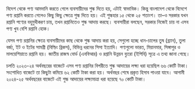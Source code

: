 বিদেশ থেকে পণ্য আমদানি করতে গেলে ব্যবসায়ীদের শুল্ক দিতে হয়, এটাই স্বাভাবিক। কিন্তু বাংলাদেশ থেকে বিদেশে পণ্য রপ্তানি করতে গেলেও কিছু কিছু ক্ষেত্রে শুল্ক দিতে হয়। এই শুল্কহার ১৫ থেকে ২৫ শতাংশ। তা–ও সরকার যখন রপ্তানি পণ্যের বহুমুখীকরণ চায়, তখন রপ্তানিতেও শুল্ক আদায় করছে। ব্যবসায়ীরা বলছেন, সরকার নিজেই চায় না এসব পণ্য খুব বেশি রপ্তানি হোক।

যেসব পণ্য রপ্তানির ক্ষেত্রে ব্যবসায়ীদের কাছ থেকে শুল্ক আদায় করা হয়, সেগুলো হচ্ছে ধান-চালের তুষ (ব্র্যান), তুলা বর্জ্য, ইট ও ইটের সামগ্রী (বিল্ডিং ব্রিকস), বিভিন্ন ধরনের সিসা ইত্যাদি। পণ্যগুলো ভারত, মিয়ানমার, সিঙ্গাপুর ও মালয়েশিয়াতে রপ্তানি হয়। জাতীয় রাজস্ব বোর্ড (এনবিআর) ও রপ্তানি উন্নয়ন ব্যুরো (ইপিবি) সূত্রে এ তথ্য জানা গেছে।

চলতি ২০২৩-২৪ অর্থবছরের বাজেটে এসব পণ্য রপ্তানির বিপরীতে শুল্ক আদায়ের লক্ষ্য ধরা হয়েছিল ৬৬ কোটি টাকা। সংশোধিত বাজেটে তা কিছুটা কমিয়ে ৬২ কোটি টাকা করা হয়। অর্থবছর শেষে প্রকৃত হিসাব পাওয়া যাবে। আগামী ২০২৪-২৫ অর্থবছরের বাজেটে এই শুল্ক আদায়ের লক্ষ্যমাত্রা ধরা হয়েছে ৭০ কোটি টাকা।
